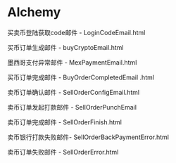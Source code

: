 # Alchemy

买卖币登陆获取code邮件 - LoginCodeEmail.html


买币订单生成邮件 - buyCryptoEmail.html


墨西哥支付异常邮件 - MexPaymentEmail.html

买币订单完成邮件 - BuyOrderCompletedEmail .html

卖币订单确认邮件 - SellOrderConfigEmail.html

卖币订单发起打款邮件 - SellOrderPunchEmail

卖币订单完成邮件 - SellOrderFinish.html

卖币银行打款失败邮件- SellOrderBackPaymentError.html

卖币订单失败邮件 - SellOrderError.html
